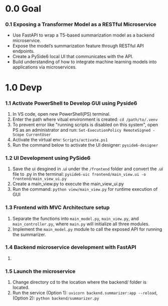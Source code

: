 # **0.0 Goal**
### **0.1 Exposing a Transformer Model as a RESTful Microservice**
- Use FastAPI to wrap a T5-based summarization model as a backend microservice.
- Expose the model’s summarization feature through RESTful API endpoints.
 - Create a PySide6 local UI that communicates with the API.
- Build understanding of how to integrate machine learning models into applications via microservices.


# **1.0 Devp**

### **1.1 Activate PowerShell to Develop GUI using Pyside6** 

1. In VS code, open new PowerShell(PS) terminal.
2. Enter the path where vitual environment is created:
`cd /path/to/.venv`
3. To prevent error like "running scripts is disabled on this system", open PS as an administrator and run:
`Set-ExecutionPolicy RemoteSigned -Scope CurrentUser`
4. Activate the virtual env: `Scripts/activate.ps1`
5. Run the command below to activate the UI designer: `pyside6-designer`

### **1.2 UI Development using PySide6**
1. Save the ui desgined in .ui under the `/frontend` folder and convert the .ui file to .py in the terminal: `pyside6-uic frontend/main_view.ui -o frontend/main_view_ui.py`
2. Create a main_view.py to execute the main_view_ui.py
3. Run the command: `python view/main_view.py` for runtime execution of GUI


### **1.3 Frontend with MVC Architecture setup**
1. Separate the functions into `main_model.py`, `main_view.py`, and `main_controller.py`, where `main.py` will initialize all three modules.
2. Implement the `main_model.py` module to call the exposed API for running the summarizer.


### **1.4 Backend microservice development with FastAPI**
1. 


### **1.5 Launch the microservice**
1. Change directory cd to the location where the backend/ folder is located.
2. Run the service (Option 1): `uvicorn backend.summarizer:app --reload`, (Option 2): `python backend/summarizer.py`

 
